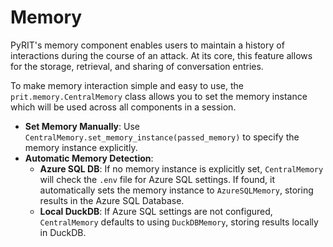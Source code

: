 # Memory

PyRIT's memory component enables users to maintain a history of interactions during the course of an attack. At its core, this feature allows for the storage, retrieval, and sharing of conversation entries.

To make memory interaction simple and easy to use, the `prit.memory.CentralMemory` class allows you to set the memory instance which will be used across all components in a session.

- **Set Memory Manually**: Use `CentralMemory.set_memory_instance(passed_memory)` to specify the memory instance explicitly.
- **Automatic Memory Detection**:
  - **Azure SQL DB**: If no memory instance is explicitly set, `CentralMemory` will check the `.env` file for Azure SQL settings. If found, it automatically sets the memory instance to `AzureSQLMemory`, storing results in the Azure SQL Database.
  - **Local DuckDB**: If Azure SQL settings are not configured, `CentralMemory` defaults to using `DuckDBMemory`, storing results locally in DuckDB.
